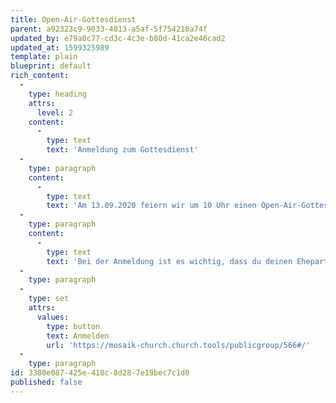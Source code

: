 ```yaml
---
title: Open-Air-Gottesdienst
parent: a92323c9-9033-4013-a5af-5f754218a74f
updated_by: e79a8c77-cd3c-4c3e-b80d-41ca2e46cad2
updated_at: 1599325989
template: plain
blueprint: default
rich_content:
  -
    type: heading
    attrs:
      level: 2
    content:
      -
        type: text
        text: 'Anmeldung zum Gottesdienst'
  -
    type: paragraph
    content:
      -
        type: text
        text: 'Am 13.09.2020 feiern wir um 10 Uhr einen Open-Air-Gottesdienst in Bad Cannstatt.'
  -
    type: paragraph
    content:
      -
        type: text
        text: 'Bei der Anmeldung ist es wichtig, dass du deinen Ehepartner und Kinder angibst, beziehungsweise ihr euch als WG einzeln anmeldet und in das Kommentarfeld schreibt, zu welcher WG ihr gehört. Dann wissen wir, wer zusammensitzen kann.'
  -
    type: paragraph
  -
    type: set
    attrs:
      values:
        type: button
        text: Anmelden
        url: 'https://mosaik-church.church.tools/publicgroup/566#/'
  -
    type: paragraph
id: 3380e087-425e-418c-8d28-7e19bec7c1d0
published: false
---
```

